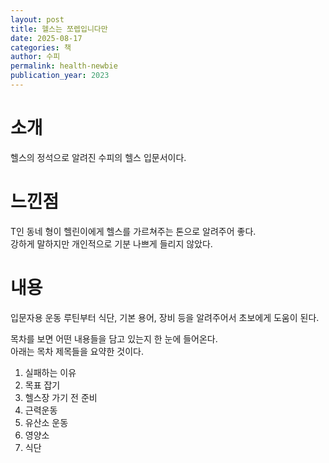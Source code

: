 ```yaml
---
layout: post
title: 헬스는 쪼렙입니다만
date: 2025-08-17
categories: 책
author: 수피
permalink: health-newbie
publication_year: 2023
---
```


# 소개

헬스의 정석으로 알려진 수피의 헬스 입문서이다.

# 느낀점

T인 동네 형이 헬린이에게 헬스를 가르쳐주는 톤으로 알려주어 좋다.<br>
강하게 말하지만 개인적으로 기분 나쁘게 들리지 않았다.

# 내용

입문자용 운동 루틴부터 식단, 기본 용어, 장비 등을 알려주어서 초보에게 도움이 된다.

목차를 보면 어떤 내용들을 담고 있는지 한 눈에 들어온다.<br>
아래는 목차 제목들을 요약한 것이다.

1. 실패하는 이유
2. 목표 잡기
3. 헬스장 가기 전 준비
4. 근력운동
5. 유산소 운동
6. 영양소
7. 식단
